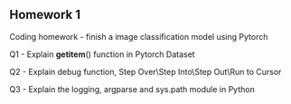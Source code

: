 ## Homework 1

Coding homework - finish a image classification model using Pytorch

Q1 - Explain __getitem__() function in Pytorch Dataset

Q2 - Explain debug function, Step Over\Step Into\Step Out\Run to Cursor

Q3 - Explain the logging, argparse and sys.path module in Python





 
